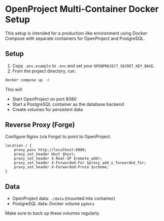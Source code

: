 # OpenProject Multi-Container Docker Setup

This setup is intended for a production-like environment using Docker Compose with separate containers for OpenProject and PostgreSQL.

## Setup

1. Copy `.env.example` to `.env` and set your `OPENPROJECT_SECRET_KEY_BASE`.
2. From the project directory, run:

```bash
docker compose up -d
```

This will:
- Start OpenProject on port 8080
- Start a PostgreSQL container as the database backend
- Create volumes for persistent data

## Reverse Proxy (Forge)

Configure Nginx (via Forge) to point to OpenProject:

```
location / {
    proxy_pass http://localhost:8080;
    proxy_set_header Host $host;
    proxy_set_header X-Real-IP $remote_addr;
    proxy_set_header X-Forwarded-For $proxy_add_x_forwarded_for;
    proxy_set_header X-Forwarded-Proto $scheme;
}
```

## Data

- OpenProject data: `./data` (mounted into container)
- PostgreSQL data: Docker volume `pgdata`

Make sure to back up these volumes regularly.
